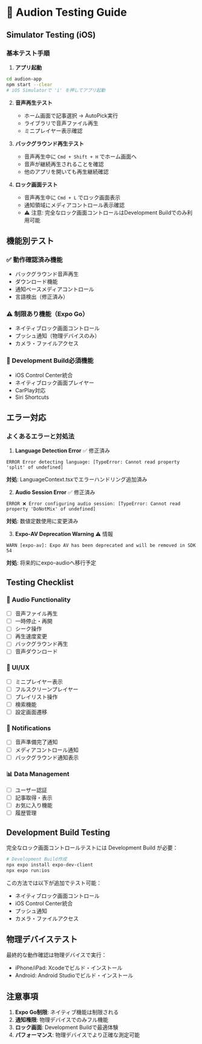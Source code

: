 # 🧪 Audion Testing Guide

## Simulator Testing (iOS)

### 基本テスト手順

1. **アプリ起動**
```bash
cd audion-app
npm start --clear
# iOS Simulatorで 'i' を押してアプリ起動
```

2. **音声再生テスト**
   - ホーム画面で記事選択 → AutoPick実行
   - ライブラリで音声ファイル再生
   - ミニプレイヤー表示確認

3. **バックグラウンド再生テスト**
   - 音声再生中に `Cmd + Shift + H` でホーム画面へ
   - 音声が継続再生されることを確認
   - 他のアプリを開いても再生継続確認

4. **ロック画面テスト**
   - 音声再生中に `Cmd + L` でロック画面表示
   - 通知領域にメディアコントロール表示確認
   - ⚠️ 注意: 完全なロック画面コントロールはDevelopment Buildでのみ利用可能

## 機能別テスト

### ✅ 動作確認済み機能
- バックグラウンド音声再生
- ダウンロード機能  
- 通知ベースメディアコントロール
- 言語検出（修正済み）

### ⚠️ 制限あり機能（Expo Go）
- ネイティブロック画面コントロール
- プッシュ通知（物理デバイスのみ）
- カメラ・ファイルアクセス

### 🔧 Development Build必須機能
- iOS Control Center統合
- ネイティブロック画面プレイヤー
- CarPlay対応
- Siri Shortcuts

## エラー対応

### よくあるエラーと対処法

1. **Language Detection Error** ✅ 修正済み
```
ERROR Error detecting language: [TypeError: Cannot read property 'split' of undefined]
```
**対処**: LanguageContext.tsxでエラーハンドリング追加済み

2. **Audio Session Error** ✅ 修正済み
```
ERROR ❌ Error configuring audio session: [TypeError: Cannot read property 'DoNotMix' of undefined]
```
**対処**: 数値定数使用に変更済み

3. **Expo-AV Deprecation Warning** ⚠️ 情報
```
WARN [expo-av]: Expo AV has been deprecated and will be removed in SDK 54
```
**対処**: 将来的にexpo-audioへ移行予定

## Testing Checklist

### 🎵 Audio Functionality
- [ ] 音声ファイル再生
- [ ] 一時停止・再開
- [ ] シーク操作
- [ ] 再生速度変更
- [ ] バックグラウンド再生
- [ ] 音声ダウンロード

### 📱 UI/UX
- [ ] ミニプレイヤー表示
- [ ] フルスクリーンプレイヤー
- [ ] プレイリスト操作
- [ ] 検索機能
- [ ] 設定画面遷移

### 🔔 Notifications
- [ ] 音声準備完了通知
- [ ] メディアコントロール通知
- [ ] バックグラウンド通知表示

### 📊 Data Management
- [ ] ユーザー認証
- [ ] 記事取得・表示
- [ ] お気に入り機能
- [ ] 履歴管理

## Development Build Testing

完全なロック画面コントロールテストには Development Build が必要：

```bash
# Development Build作成
npx expo install expo-dev-client
npx expo run:ios
```

この方法では以下が追加でテスト可能：
- ネイティブロック画面コントロール
- iOS Control Center統合
- プッシュ通知
- カメラ・ファイルアクセス

## 物理デバイステスト

最終的な動作確認は物理デバイスで実行：
- iPhone/iPad: Xcodeでビルド・インストール
- Android: Android Studioでビルド・インストール

## 注意事項

1. **Expo Go制限**: ネイティブ機能は制限される
2. **通知権限**: 物理デバイスでのみフル機能
3. **ロック画面**: Development Buildで最適体験
4. **パフォーマンス**: 物理デバイスでより正確な測定可能